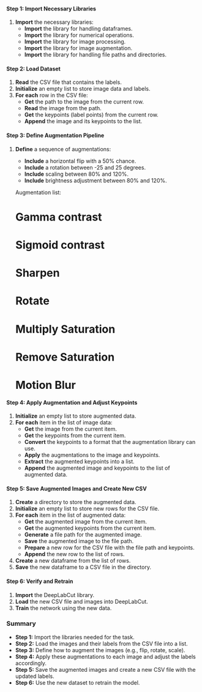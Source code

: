 #### Step 1: Import Necessary Libraries

1. **Import** the necessary libraries:
    - **Import** the library for handling dataframes.
    - **Import** the library for numerical operations.
    - **Import** the library for image processing.
    - **Import** the library for image augmentation.
    - **Import** the library for handling file paths and directories.

#### Step 2: Load Dataset

1. **Read** the CSV file that contains the labels.
2. **Initialize** an empty list to store image data and labels.
3. **For each** row in the CSV file:
    - **Get** the path to the image from the current row.
    - **Read** the image from the path.
    - **Get** the keypoints (label points) from the current row.
    - **Append** the image and its keypoints to the list.

#### Step 3: Define Augmentation Pipeline

1. **Define** a sequence of augmentations:
    - **Include** a horizontal flip with a 50% chance.
    - **Include** a rotation between -25 and 25 degrees.
    - **Include** scaling between 80% and 120%.
    - **Include** brightness adjustment between 80% and 120%.

    Augmentation list:
    # Gamma contrast
    # Sigmoid contrast
    # Sharpen
    # Rotate
    # Multiply Saturation
    # Remove Saturation
    # Motion Blur
    

#### Step 4: Apply Augmentation and Adjust Keypoints

1. **Initialize** an empty list to store augmented data.
2. **For each** item in the list of image data:
    - **Get** the image from the current item.
    - **Get** the keypoints from the current item.
    - **Convert** the keypoints to a format that the augmentation library can use.
    - **Apply** the augmentations to the image and keypoints.
    - **Extract** the augmented keypoints into a list.
    - **Append** the augmented image and keypoints to the list of augmented data.

#### Step 5: Save Augmented Images and Create New CSV

1. **Create** a directory to store the augmented data.
2. **Initialize** an empty list to store new rows for the CSV file.
3. **For each** item in the list of augmented data:
    - **Get** the augmented image from the current item.
    - **Get** the augmented keypoints from the current item.
    - **Generate** a file path for the augmented image.
    - **Save** the augmented image to the file path.
    - **Prepare** a new row for the CSV file with the file path and keypoints.
    - **Append** the new row to the list of rows.
4. **Create** a new dataframe from the list of rows.
5. **Save** the new dataframe to a CSV file in the directory.

#### Step 6: Verify and Retrain

1. **Import** the DeepLabCut library.
2. **Load** the new CSV file and images into DeepLabCut.
3. **Train** the network using the new data.

### Summary

- **Step 1:** Import the libraries needed for the task.
- **Step 2:** Load the images and their labels from the CSV file into a list.
- **Step 3:** Define how to augment the images (e.g., flip, rotate, scale).
- **Step 4:** Apply these augmentations to each image and adjust the labels accordingly.
- **Step 5:** Save the augmented images and create a new CSV file with the updated labels.
- **Step 6:** Use the new dataset to retrain the model.